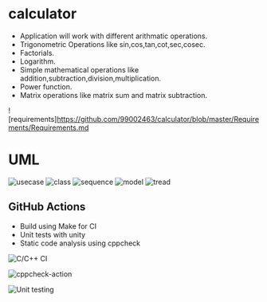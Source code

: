 # calculator
 
* Application will work with different arithmatic operations.
* Trigonometric Operations like sin,cos,tan,cot,sec,cosec.
* Factorials.
* Logarithm.
* Simple mathematical operations like addition,subtraction,division,multiplication.
* Power function.
* Matrix operations like matrix sum and matrix subtraction.


![requirements]https://github.com/99002463/calculator/blob/master/Requirements/Requirements.md





# UML
 ![usecase](https://github.com/99002463/calculator/blob/master/UML/usecase.png)
 ![class](https://github.com/99002463/calculator/blob/master/UML/class.png)
 ![sequence](https://github.com/99002463/calculator/blob/master/UML/sequence.png)
 ![model](https://github.com/99002463/calculator/blob/master/UML/model.png)
 ![tread](https://github.com/99002463/calculator/blob/master/UML/thread.png)




## GitHub Actions
* Build using Make for CI
* Unit tests with unity
* Static code analysis using cppcheck


![C/C++ CI](https://github.com/99002463/calculator/workflows/C/C++%20CI/badge.svg)      


![cppcheck-action](https://github.com/99002463/calculator/workflows/cppcheck-action/badge.svg)




![Unit testing](https://github.com/99002463/calculator/workflows/Unit%20testing/badge.svg)

